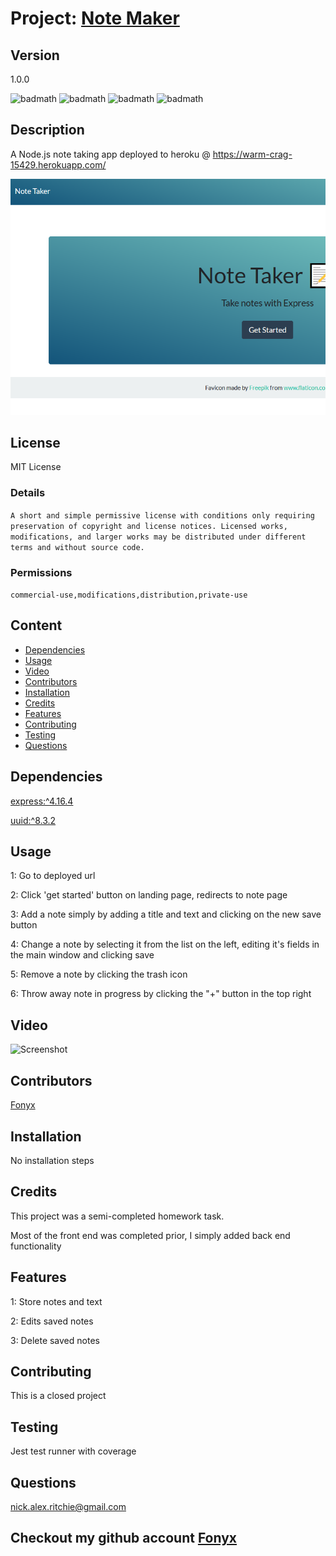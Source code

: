 # Project: [Note Maker](https://github.com/Fonyx/noteMaker)

## Version

1.0.0

![badmath](https://img.shields.io/github/license/Fonyx/NoteMaker)  ![badmath](https://img.shields.io/github/languages/count/Fonyx/NoteMaker)  ![badmath](https://img.shields.io/github/commit-activity/m/Fonyx/NoteMaker)  ![badmath](https://img.shields.io/github/contributors/Fonyx/NoteMaker)  

## Description

A Node.js note taking app deployed to heroku @ https://warm-crag-15429.herokuapp.com/ 

![Alt text](https://github.com/Fonyx/NoteMaker/blob/main/assets/images/screenshot.PNG?raw=true "project screenshot")  

## License

MIT License

### Details  

```A short and simple permissive license with conditions only requiring preservation of copyright and license notices. Licensed works, modifications, and larger works may be distributed under different terms and without source code.  ```

### Permissions  

```commercial-use,modifications,distribution,private-use  ```

## Content 

- [Dependencies](#dependencies)
- [Usage](#usage)
- [Video](#video)
- [Contributors](#contributors)
- [Installation](#installation)
- [Credits](#credits)
- [Features](#features)
- [Contributing](#contributing)
- [Testing](#testing)
- [Questions](#questions)




## Dependencies  

[express:^4.16.4](https://www.npmjs.com/package/express)

[uuid:^8.3.2](https://www.npmjs.com/package/uuid)



## Usage

1: Go to deployed url
  
2: Click 'get started' button on landing page, redirects to note page
  
3: Add a note simply by adding a title and text and clicking on the new save button
  
4: Change a note by selecting it from the list on the left, editing it's fields in the main window and clicking save
  
5: Remove a note by clicking the trash icon  
  
6: Throw away note in progress by clicking the "+" button in the top right

## Video

![Screenshot](https://github.com/Fonyx/NoteMaker/blob/main/assets/images/screencap.gif?raw=true "usage screencap")  

## Contributors 

[Fonyx](https://github.com/Fonyx)

## Installation

No installation steps

## Credits

This project was a semi-completed homework task. 
  
Most of the front end was completed prior, I simply added back end functionality

## Features

1: Store notes and text
  
2: Edits saved notes
  
3: Delete saved notes

## Contributing

This is a closed project

## Testing

Jest test runner with coverage

## Questions

nick.alex.ritchie@gmail.com



## Checkout my github account [Fonyx](https://github.com/Fonyx)



